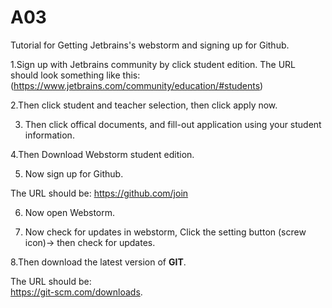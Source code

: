 # A03
Tutorial for Getting Jetbrains's webstorm and signing up for Github.

1.Sign up with Jetbrains community by click student edition.
The URL should look something like this:
(https://www.jetbrains.com/community/education/#students)

2.Then click student and teacher selection, then click apply now. 

3. Then click offical documents, and fill-out application using your student information. 

4.Then Download Webstorm student edition.

5. Now sign up for Github.

The URL should be:
https://github.com/join

6. Now open Webstorm.

7. Now check for updates in webstorm, Click the setting button (screw icon)-> then check for updates.

8.Then download the latest version of **GIT**. 

The URL should be:  
https://git-scm.com/downloads.

